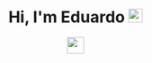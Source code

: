 <div align="center">
   <h1>Hi, I'm Eduardo <img src="https://media.giphy.com/media/hvRJCLFzcasrR4ia7z/giphy.gif" width="25px"> </h1>
   
   <a href="https://go.edrf.tech/dc"> <img height=30 src="https://assets-global.website-files.com/6257adef93867e50d84d30e2/636e0a69f118df70ad7828d4_icon_clyde_blurple_RGB.svg"/></a>
</div>
